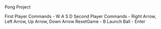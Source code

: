 Pong Project

First Player Commands - W A S D 
Second Player Commands - Right Arrow, Left Arrow, Up Arrow, Down Arrow 
ResetGame - B 
Launch Ball - Enter